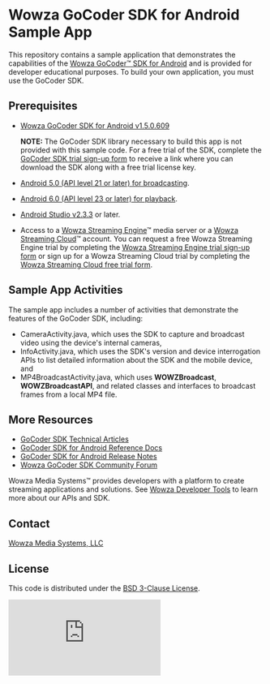 # Wowza GoCoder SDK for Android Sample App

This repository contains a sample application that demonstrates the capabilities of the [Wowza GoCoder™ SDK for Android](https://www.wowza.com/products/gocoder/sdk) and is provided for developer educational purposes. To build your own application, you must use the GoCoder SDK.

## Prerequisites

- [Wowza GoCoder SDK for Android v1.5.0.609](https://www.wowza.com/products/gocoder)

     **NOTE:** The GoCoder SDK library necessary to build this app is not provided with this sample code. For a free trial of the SDK, complete the [GoCoder SDK trial sign-up form](https://www.wowza.com/products/gocoder/sdk/trial) to receive a link where you can download the SDK along with a free trial license key.

- [Android 5.0 (API level 21 or later) for broadcasting](https://developer.android.com/about/versions/android-5.0).
- [Android 6.0 (API level 23 or later) for playback](https://developer.android.com/about/versions/marshmallow/android-6.0).
- [Android Studio v2.3.3](https://developer.android.com/studio/index.html) or later.
- Access to a [Wowza Streaming Engine](https://www.wowza.com/products/streaming-engine)™ media server or a [Wowza Streaming Cloud](https://www.wowza.com/products/streaming-cloud)™ account. You can request a free Wowza Streaming Engine trial by completing the [Wowza Streaming Engine trial sign-up form](https://www.wowza.com/pricing/trial) or sign up for a Wowza Streaming Cloud trial by completing the [Wowza Streaming Cloud free trial form](https://www.wowza.com/pricing/cloud-free-trial).

## Sample App Activities
The sample app includes a number of activities that demonstrate the features of the GoCoder SDK, including:

- CameraActivity.java, which uses the SDK to capture and broadcast video using the device's internal cameras,
- InfoActivity.java, which uses the SDK's version and device interrogation APIs to list detailed information about the SDK and the mobile device, and
- MP4BroadcastActivity.java, which uses **WOWZBroadcast**, **WOWZBroadcastAPI**, and related classes and interfaces to broadcast frames from a local MP4 file.

## More Resources
* [GoCoder SDK Technical Articles](https://www.wowza.com/docs/wowza-gocoder-sdk)
* [GoCoder SDK for Android Reference Docs](https://www.wowza.com/resources/gocodersdk/docs/1.0/api-reference-android/)
* [GoCoder SDK for Android Release Notes](https://www.wowza.com/docs/wowza-gocoder-sdk-release-notes-for-android)
* [Wowza GoCoder SDK Community Forum](https://www.wowza.com/community/spaces/36/wowza-gocoder-sdk.html)

Wowza Media Systems™ provides developers with a platform to create streaming applications and solutions. See [Wowza Developer Tools](https://www.wowza.com/resources/developers) to learn more about our APIs and SDK.

## Contact
[Wowza Media Systems, LLC](https://www.wowza.com/contact)

## License
This code is distributed under the [BSD 3-Clause License](https://github.com/WowzaMediaSystems/gocoder-sdk-samples-android/blob/master/LICENSE.txt).

![alt tag](http://wowzalogs.com/stats/githubimage.php?plugin=gocoder-sdk-samples-android)
